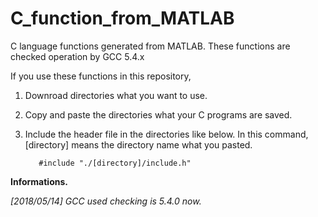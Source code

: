 # C_function_from_MATLAB
C language functions generated from MATLAB. These functions are checked operation by GCC 5.4.x 

If you use these functions in this repository, 
1. Downroad directories what you want to use.
2. Copy and paste the directories what your C programs are saved.
3. Include the header file in the directories like below. In this command, [directory] means the directory name what you pasted.
          
          #include "./[directory]/include.h"


**Informations.**

*[2018/05/14] GCC used checking is 5.4.0 now.*
